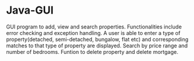 # Java-GUI
GUI program to add, view and search properties.  Functionalities include error checking and exception handling.  A user is able to enter a type of property(detached, semi-detached, bungalow, flat etc)  and corresponding matches to that type of property are displayed. Search by price range and number of bedrooms.   Funtion to delete property and delete mortgage.
